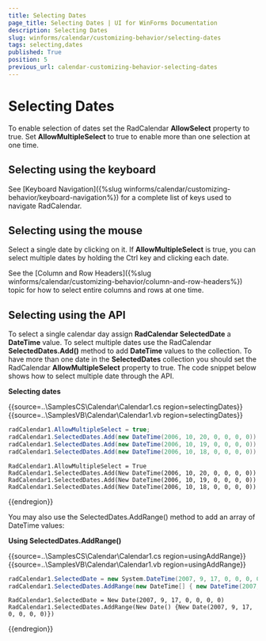 ```yaml
---
title: Selecting Dates
page_title: Selecting Dates | UI for WinForms Documentation
description: Selecting Dates
slug: winforms/calendar/customizing-behavior/selecting-dates
tags: selecting,dates
published: True
position: 5
previous_url: calendar-customizing-behavior-selecting-dates
---
```


# Selecting Dates

To enable selection of dates set the RadCalendar __AllowSelect__ property to true. Set __AllowMultipleSelect__ to true to enable more than one selection at one time.

## Selecting using the keyboard

See [Keyboard Navigation]({%slug winforms/calendar/customizing-behavior/keyboard-navigation%}) for a complete list of keys used to navigate RadCalendar.

## Selecting using the mouse

Select a single date by clicking on it. If __AllowMultipleSelect__ is true, you can select multiple dates by holding the Ctrl key and clicking each date.

See the [Column and Row Headers]({%slug winforms/calendar/customizing-behavior/column-and-row-headers%}) topic for how to select entire columns and rows at one time.

## Selecting using the API

To select a single calendar day assign __RadCalendar SelectedDate__ a __DateTime__ value. To select multiple dates use the RadCalendar __SelectedDates.Add()__ method to add __DateTime__ values to the collection. To have more than one date in the __SelectedDates__ collection you should set the RadCalendar __AllowMultipleSelect__ property to true. The code snippet below shows how to select multiple date through the API. 


__Selecting dates__

{{source=..\SamplesCS\Calendar\Calendar1.cs region=selectingDates}} 
{{source=..\SamplesVB\Calendar\Calendar1.vb region=selectingDates}} 

````C#
radCalendar1.AllowMultipleSelect = true;
radCalendar1.SelectedDates.Add(new DateTime(2006, 10, 20, 0, 0, 0, 0));
radCalendar1.SelectedDates.Add(new DateTime(2006, 10, 19, 0, 0, 0, 0));
radCalendar1.SelectedDates.Add(new DateTime(2006, 10, 18, 0, 0, 0, 0));

````
````VB.NET
RadCalendar1.AllowMultipleSelect = True
RadCalendar1.SelectedDates.Add(New DateTime(2006, 10, 20, 0, 0, 0, 0))
RadCalendar1.SelectedDates.Add(New DateTime(2006, 10, 19, 0, 0, 0, 0))
RadCalendar1.SelectedDates.Add(New DateTime(2006, 10, 18, 0, 0, 0, 0))

````

{{endregion}} 
 
You may also use the SelectedDates.AddRange() method to add an array of DateTime values: 

__Using SelectedDates.AddRange()__


{{source=..\SamplesCS\Calendar\Calendar1.cs region=usingAddRange}} 
{{source=..\SamplesVB\Calendar\Calendar1.vb region=usingAddRange}} 

````C#
radCalendar1.SelectedDate = new System.DateTime(2007, 9, 17, 0, 0, 0, 0);
radCalendar1.SelectedDates.AddRange(new DateTime[] { new DateTime(2007, 9, 17, 0, 0, 0, 0) });

````
````VB.NET
RadCalendar1.SelectedDate = New Date(2007, 9, 17, 0, 0, 0, 0)
RadCalendar1.SelectedDates.AddRange(New Date() {New Date(2007, 9, 17, 0, 0, 0, 0)})

````

{{endregion}} 



